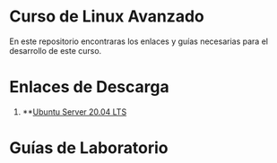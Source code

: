 # Curso de Linux Avanzado
En este repositorio encontraras los enlaces y guías necesarias para el desarrollo de este curso.

# Enlaces de Descarga
1. **[Ubuntu Server 20.04 LTS](https://releases.ubuntu.com/20.04/)

# Guías de Laboratorio
